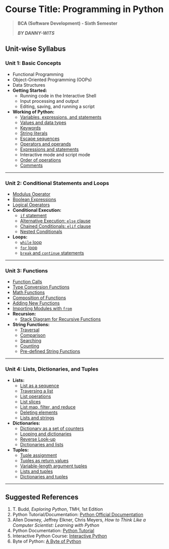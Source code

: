 # **Course Title:** Programming in Python

> **BCA (Software Development) - Sixth Semester**
>
> _**BY DANNY-WITS**_

## **Unit-wise Syllabus**

### **Unit 1: Basic Concepts**

- Functional Programming
- Object-Oriented Programming (OOPs)
- Data Structures
- **Getting Started:**
  - Running code in the Interactive Shell
  - Input processing and output
  - Editing, saving, and running a script
- **Working of Python:**
  - [Variables, expressions, and statements](unit1/t1.py)
  - [Values and data types](unit1/t2.py)
  - [Keywords](unit1/t3.py)
  - [String literals](unit1/t4.py)
  - [Escape sequences](unit1/t5.py)
  - [Operators and operands](unit1/t6.py)
  - [Expressions and statements](unit1/t1.py)
  - Interactive mode and script mode
  - [Order of operations](unit1/t7.py)
  - [Comments](unit1/t8.py)

---

### **Unit 2: Conditional Statements and Loops**

- [Modulus Operator](unit2/t1.py)
- [Boolean Expressions](unit2/t2.py)
- [Logical Operators](unit2/t2.py)
- **Conditional Execution:**
  - [`if` statement](unit2/t3.py)
  - [Alternative Execution: `else` clause](unit2/t3.py)
  - [Chained Conditionals: `elif` clause](unit2/t3.py)
  - [Nested Conditionals](unit2/t3.py)
- **Loops:**
  - [`while` loop](unit2/t4.py)
  - [`for` loop](unit2/t5.py)
  - [`break` and `continue` statements](unit2/t6.py)

---

### **Unit 3: Functions**

- [Function Calls](unit3/t1.py)
- [Type Conversion Functions](unit3/t2.py)
- [Math Functions](unit3/t3.py)
- [Composition of Functions](unit3/t4.py)
- [Adding New Functions](unit3/t1.py)
- [Importing Modules with `from`](unit3/t5.py)
- **Recursion:**
  - [Stack Diagram for Recursive Functions](unit3/t6.py)
- **String Functions:**
  - [Traversal](unit3/t7.py)
  - [Comparison](unit3/t7.py)
  - [Searching](unit3/t8.py)
  - [Counting](unit3/t8.py)
  - [Pre-defined String Functions](unit3/t9.py)

---

### **Unit 4: Lists, Dictionaries, and Tuples**

- **Lists:**
  - [List as a sequence](unit4/t1.py)
  - [Traversing a list](unit4/t1.py)
  - [List operations](unit4/t1.py)
  - [List slices](unit4/t2.py)
  - [List map, filter, and reduce](unit4/t3.py)
  - [Deleting elements](unit4/t4.py)
  - [Lists and strings](unit4/t5.py)
- **Dictionaries:**
  - [Dictionary as a set of counters](unit4/t6.py)
  - [Looping and dictionaries](unit4/t6.py)
  - [Reverse Look-up](unit4/t7.py)
  - [Dictionaries and lists](unit4/t8.py)
- **Tuples:**
  - [Tuple assignment](unit4/t9.py)
  - [Tuples as return values](unit4/t10.py)
  - [Variable-length argument tuples](unit4/t10.py)
  - [Lists and tuples](unit4/t11.py)
  - [Dictionaries and tuples](unit4/t11.py)

---

## **Suggested References**

1. T. Budd, _Exploring Python_, TMH, 1st Edition
2. Python Tutorial/Documentation: [Python Official Documentation](http://www.python.org)
3. Allen Downey, Jeffrey Elkner, Chris Meyers, _How to Think Like a Computer Scientist: Learning with Python_
4. Python Documentation: [Python Tutorial](http://docs.python.org/3/tutorial/index.html)
5. Interactive Python Course: [Interactive Python](http://interactivepython.org/courseb1/static/pythonds)
6. Byte of Python: [A Byte of Python](http://www.ibiblio.org/g2swap/byteofpython/read/)
